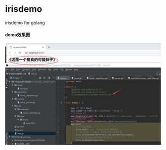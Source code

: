 # irisdemo
irisdemo for golang

#### demo效果图
![](https://github.com/anmutu/irisdemo/blob/master/picture/result.jpg)
